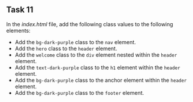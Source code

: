 ## Task 11
In the *index.html* file, add the following class values to the following elements:
* Add the `bg-dark-purple` class to the `nav` element.
* Add the `hero` class to the `header` element.
* Add the `welcome` class to the `div` element nested within the `header` element.
* Add the `text-dark-purple` class to the `h1` element within the `header` element.
* Add the `bg-dark-purple` class to the anchor element within the `header` element.
* Add the `bg-dark-purple` class to the `footer` element.
 